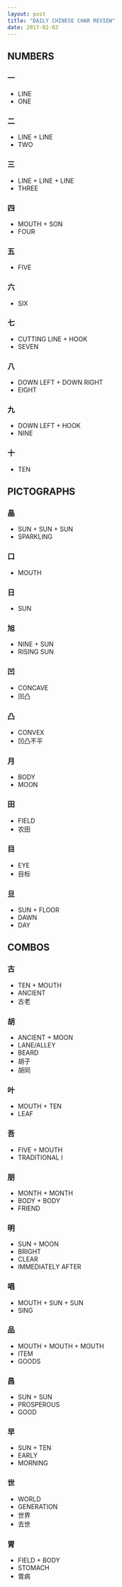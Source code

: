 ```yaml
---
layout: post
title: "DAILY CHINESE CHAR REVIEW"
date: 2017-02-03
---
```

  
## NUMBERS  
  
### 一  
  
- LINE  
- ONE  
  
### 二  
  
- LINE + LINE  
- TWO  
  
### 三  
  
- LINE + LINE + LINE  
- THREE  
  
### 四  
  
- MOUTH + SON  
- FOUR  
  
### 五  
  
- FIVE  
  
### 六  
  
- SIX  
  
### 七  
  
- CUTTING LINE + HOOK  
- SEVEN  
  
### 八  
  
- DOWN LEFT + DOWN RIGHT  
- EIGHT  
  
### 九  
  
- DOWN LEFT + HOOK  
- NINE  
  
### 十  
  
- TEN  
  
## PICTOGRAPHS  
  
### 晶  
  
- SUN + SUN + SUN  
- SPARKLING  
  
### 口  
  
- MOUTH  
  
### 日  
  
- SUN  
  
### 旭  
  
- NINE + SUN  
- RISING SUN  
  
### 凹  
  
- CONCAVE  
- 凹凸  
  
### 凸  
  
- CONVEX  
- 凹凸不平  
  
### 月  
  
- BODY  
- MOON  
  
### 田  
  
- FIELD  
- 农田  
  
### 目  
  
- EYE  
- 目标  
  
### 旦  
  
- SUN + FLOOR  
- DAWN  
- DAY  
  
## COMBOS  
  
### 古  
  
- TEN + MOUTH  
- ANCIENT  
- 古老  
  
### 胡  
  
- ANCIENT + MOON  
- LANE/ALLEY  
- BEARD  
- 胡子  
- 胡同  
  
### 叶  
  
- MOUTH + TEN  
- LEAF  
  
### 吾  
  
- FIVE + MOUTH  
- TRADITIONAL I  
  
### 朋  
  
- MONTH + MONTH  
- BODY + BODY  
- FRIEND  
  
### 明  
  
- SUN + MOON  
- BRIGHT  
- CLEAR  
- IMMEDIATELY AFTER  
  
### 唱  
  
- MOUTH + SUN + SUN  
- SING  
  
### 品  
  
- MOUTH + MOUTH + MOUTH  
- ITEM  
- GOODS  
  
### 昌  
  
- SUN + SUN  
- PROSPEROUS  
- GOOD  
  
### 早  
  
- SUN + TEN  
- EARLY  
- MORNING  
  
### 世  
  
- WORLD  
- GENERATION  
- 世界  
- 去世  
  
### 胃  
  
- FIELD + BODY  
- STOMACH  
- 胃病  
